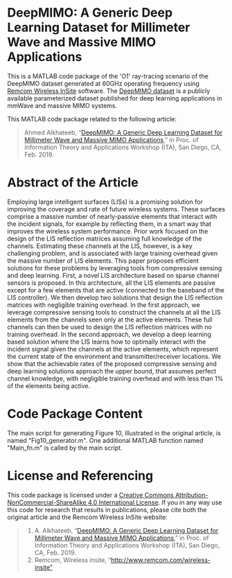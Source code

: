 # DeepMIMO: A Generic Deep Learning Dataset for Millimeter Wave and Massive MIMO Applications
This is a MATLAB code package of the 'O1' ray-tracing scenario of the DeepMIMO dataset generated at 60GHz operating frequency using [Remcom Wireless InSite](http://www.remcom.com/wireless-insite) software. The [DeepMIMO dataset](http://deepmimo.net/) is a publicly available parameterized dataset published for deep learning applications in mmWave and massive MIMO systems.

This MATLAB code package related to the following article: 
>Ahmed Alkhateeb, “[DeepMIMO: A Generic Deep Learning Dataset for Millimeter Wave and Massive MIMO Applications](https://arxiv.org/pdf/1902.06435.pdf),” in Proc. of Information Theory and Applications Workshop (ITA), San Diego, CA, Feb. 2019.
# Abstract of the Article
Employing large intelligent surfaces (LISs) is a promising solution for improving the coverage and rate of future wireless systems. These surfaces comprise a massive number of nearly-passive elements that interact with the incident signals, for example by reflecting them, in a smart way that improves the wireless system performance. Prior work focused on the design of the LIS reflection matrices assuming full knowledge of the channels. Estimating these channels at the LIS, however, is a key challenging problem, and is associated with large training overhead given the massive number of LIS elements. This paper proposes efficient solutions for these problems by leveraging tools from compressive sensing and deep learning. First, a novel LIS architecture based on sparse channel sensors is proposed. In this architecture, all the LIS elements are passive except for a few elements that are active (connected to the baseband of the LIS controller). We then develop two solutions that design the LIS reflection matrices with negligible training overhead. In the first approach, we leverage compressive sensing tools to construct the channels at all the LIS elements from the channels seen only at the active elements. These full channels can then be used to design the LIS reflection matrices with no training overhead. In the second approach, we develop a deep learning based solution where the LIS learns how to optimally interact with the incident signal given the channels at the active elements, which represent the current state of the environment and transmitter/receiver locations. We show that the achievable rates of the proposed compressive sensing and deep learning solutions approach the upper bound, that assumes perfect channel knowledge, with negligible training overhead and with less than 1% of the elements being active.
# Code Package Content
The main script for generating Figure 10, illustrated in the original article, is named "Fig10_generator.m". 
One additional MATLAB function named "Main_fn.m" is called by the main script.
# License and Referencing
This code package is licensed under a [Creative Commons Attribution-NonCommercial-ShareAlike 4.0 International License](https://creativecommons.org/licenses/by-nc-sa/4.0/). If you in any way use this code for research that results in publications, please cite both the original article and the Remcom Wireless InSite website:
> 1. A. Alkhateeb, “[DeepMIMO: A Generic Deep Learning Dataset for Millimeter Wave and Massive MIMO Applications](https://arxiv.org/pdf/1902.06435.pdf),” in Proc. of Information Theory and Applications Workshop (ITA), San Diego, CA, Feb. 2019.
> 2. Remcom, Wireless insite, “http://www.remcom.com/wireless-insite”
